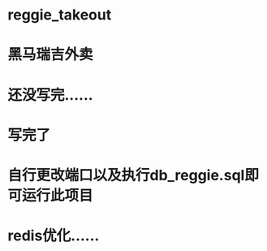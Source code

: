 # reggie_takeout

黑马瑞吉外卖
============


还没写完......
======

写完了
=====

自行更改端口以及执行db_reggie.sql即可运行此项目
==============================================


redis优化......
=========

 